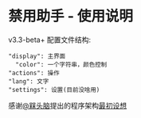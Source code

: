 # 禁用助手 - 使用说明

v3.3-beta+ 配置文件结构:
```text
"display": 主界面
  "color": 一个字符串，颜色控制
"actions": 操作
"lang": 文字
"settings": 设置(目前没啥用)
```
感谢[@槑头脑](https://github.com/Immortal-Sty)提出的程序架构[最初设想](https://github.com/Immortal-Sty/MC_resourcepacks_delHelper)
